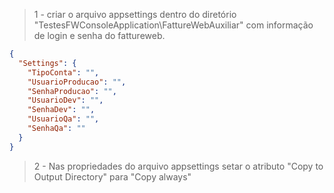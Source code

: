 > 1 - criar o arquivo appsettings dentro do diretório "TestesFWConsoleApplication\FattureWebAuxiliar" com informação de login e senha do fattureweb.
```json
{
  "Settings": {
    "TipoConta": "",
    "UsuarioProducao": "",
    "SenhaProducao": "",
    "UsuarioDev": "",
    "SenhaDev": "",
    "UsuarioQa": "",
    "SenhaQa": ""
  }
}
```

> 2 - Nas propriedades do arquivo appsettings setar o atributo "Copy to Output Directory" para "Copy always"
